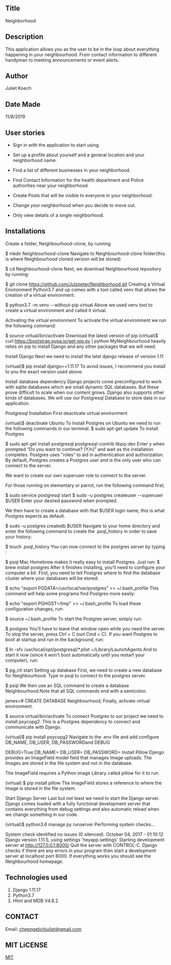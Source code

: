 ## Title
Neighborhood

## Description
This application allows you as the user to be in the loop about everything happening in your neighbourhood. From contact information to different handyman to meeting announcements or event alerts.

## Author
Juliet Koech

## Date Made 
11/8/2019

## User stories
* Sign in with the application to start using.

* Set up a profile about yourself and a general location and your neighborhood name.


* Find a list of different businesses in your neighborhood.

* Find Contact Information for the health department and Police authorities near your neighborhood.

* Create Posts that will be visible to everyone in your neighborhood.

* Change your neighborhood when you decide to move out.

* Only view details of a single neighborhood.


## Installations
Create a folder, Neighbourhood-clone, by running

$ mkdir Neighbourhood-clone
Navigate to Neighbourhood-clone folder(this is where Neighbourhood cloned version will be stored)

$ cd Neighbourhood-clone
Next, we download Neighbourhood repository by running:

$ git clone https://github.com/Julzpeter/Neighborhood.git
Creating a Virtual Environment
Python3.7 and up comes with a tool called venv that allows the creation of a virtual environment.

$ python3.7 -m venv --without-pip virtual
Above we used venv tool to create a virtual environment and called it virtual.

Activating the virtual environment
To activate the virtual environment we run the following command:

$ source virtual/bin/activate
Download the latest version of pip
(virtual)$ curl https://bootstrap.pypa.io/get-pip.py | python
MyNeighbourhood heavily relies on pip to install Django and any other packages that we will need.

Install Django
Next we need to install the latst django release of version 1.11

(virtual)$ pip install django==1.11.17
To avoid issues, I recommend you install to you the exact version used above.

Install database dependency
Django projects come preconfigured to work with sqlite databases which are small dynamic SQL databases. But these prove difficult to scale when our content grows. Django also supports other kinds of databases. We will use our Postgresql Database to store data in our application.

Postgresql Installation
First deactivate virtual environment

(virtual)$ deactivate
Ubuntu To Install Postgres on Ubuntu we need to run the following commands in our terminal.
$ sudo apt-get update
To install Postgres

$ sudo apt-get install postgresql postgresql-contrib libpq-dev
Enter y when prompted “Do you want to continue? [Y/n]” and wait as the installation completes. Postgres uses "roles" to aid in authentication and authorization. By default, Postgres creates a Postgres user and is the only user who can connect to the server.

We want to create our own superuser role to connect to the server.

For those running on elementary or parrot, run the following command first;

$ sudo service postgresql start
$ sudo -u postgres createuser --superuser $USER
Enter your desired password when prompted.

We then have to create a database with that $USER login name, this is what Postgres expects as default.

$ sudo -u postgres createdb $USER
Navigate to your home directory and enter the following command to create the .psql_history in order to save your history:

$ touch .psql_history
You can now connect to the postgres server by typing :

$ psql
Mac Homebrew makes it really easy to install Postgres. Just run:
 $ brew install postgres
After it finishes installing, you'll need to configure your computer a bit. First, you need to tell Postgres where to find the database cluster where your databases will be stored:

$ echo "export PGDATA=/usr/local/var/postgres" >> ~/.bash_profile
This command will help some programs find Postgres more easily:

$ echo "export PGHOST=/tmp" >> ~/.bash_profile
To load these configuration changes, run:

$ source ~/.bash_profile
To start the Postgres server, simply run:

$ postgres
You'll have to leave that window open while you need the server. To stop the server, press Ctrl + C (not Cmd + C). If you want Postgres to boot at startup and run in the background, run:

 $ ln -sfv /usr/local/opt/postgresql/*.plist ~/Library/LaunchAgents
And to start it now (since it won't boot automatically until you restart your computer), run:

$ pg_ctl start
Setting up database
First, we need to create a new database for Neighbourhood. Type in psql to connect to the postgres server.

$ psql
We then use an SQL command to create a database Neighbourhood.Note that all SQL commands end with a semicolon.

james=#  CREATE DATABASE Neighbourhood;
Finally, activate virtual environment.

$ source virtual/bin/activate
To connect Postgres to our project we need to install psycopg2. This is a Postgres dependency to connect and communicate with Django.

(virtual)$ pip install psycopg2
Navigate to the .env file and add configure DB_NAME, DB_USER, DB_PASSWORDand DEBUG

DEBUG=True
DB_NAME=<name of database>
DB_USER=<postgres username>
DB_PASSWORD=<postgres password>
Install Pillow
Django provides an ImageField model field that manages Image uploads. The Images are stored in the file system and not in the database.

The ImageField requires a Python image Library called pillow for it to run.

(virtual) $ pip install pillow
The ImageField stores a reference to where the Image is stored in the file system.

Start Django Server
Last but not least we need to start the Django server. Django comes loaded with a fully functional development server that contains everything from debug settings and also automatic reload when we change something in our code.

(virtual)$ python3.6 manage.py runserver
Performing system checks...

System check identified no issues (0 silenced).
October 04, 2017 - 01:10:12
Django version 1.11.5, using settings 'heyapp.settings'
Starting development server at http://127.0.0.1:8000/
Quit the server with CONTROL-C.
Django checks if there are any errors in your program then start a development server at localhost port 8000. If everything works you should see the Neighbourhood homepage.

## Technologies used
1) Django 1.11.17
2) Python3.7
3) Html and MDB V4.8.2

## CONTACT
Email: chepngetichjuliet@gmail.com



##  MIT LiCENSE
[MIT](https://github.com/Julzpeter/Neighborhood/blob/master/LICENSE)



